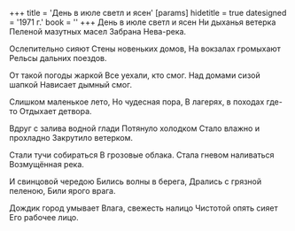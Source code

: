 +++
title = 'День в июле светл и ясен'
[params]
  hidetitle = true
  datesigned = '1971 г.'
  book = ''
+++
День в июле светл и ясен
Ни дыханья ветерка
Пеленой мазутных масел
Забрана Нева-река.

Ослепительно сияют
Стены новеньких домов,
На вокзалах громыхают
Рельсы дальних поездов.

От такой погоды жаркой
Все уехали, кто смог.
Над домами сизой шапкой
Нависает дымный смог.

Слишком маленькое лето,
Но чудесная пора,
В лагерях, в походах где-то
Отдыхает детвора.

Вдруг с залива водной глади
Потянуло холодком
Стало влажно и прохладно
Закрутило ветерком.

Стали тучи собираться
В грозовые облака.
Стала гневом наливаться
Возмущённая река.

И свинцовой чередою
Бились волны в берега,
Дрались с грязной пеленою,
Били ярого врага.

Дождик город умывает
Влага, свежесть налицо
Чистотой опять сияет
Его рабочее лицо.

<!-- [- УдаленоАвтором]

[- День в июле светл и ясен]
[- Лучами солнца ослеплен]
[- Ночами белыми прекрасен]
[- Тем, кто молод и влюблён.] -->

<!-- [Илья- 1971-1972 г.] -->
